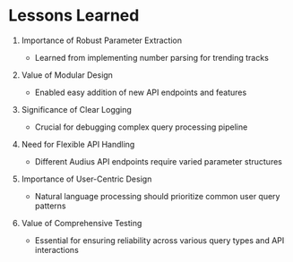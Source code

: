 # Lessons Learned

1. Importance of Robust Parameter Extraction
   - Learned from implementing number parsing for trending tracks

2. Value of Modular Design
   - Enabled easy addition of new API endpoints and features

3. Significance of Clear Logging
   - Crucial for debugging complex query processing pipeline

4. Need for Flexible API Handling
   - Different Audius API endpoints require varied parameter structures

5. Importance of User-Centric Design
   - Natural language processing should prioritize common user query patterns

6. Value of Comprehensive Testing
   - Essential for ensuring reliability across various query types and API interactions